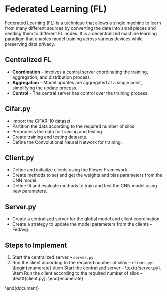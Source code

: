 # Federated Learning (FL)

Federated Learning (FL) is a technique that allows a single machine to learn from many different sources by converting the data into small pieces and sending them to different FL nodes. It is a decentralized machine learning paradigm that enables model training across various devices while preserving data privacy.

## Centralized FL
- **Coordination** - Involves a central server coordinating the training, aggregation, and distribution process.
- **Aggregation** - Model updates are aggregated at a single point, simplifying the update process.
- **Control** - The central server has control over the training process.

## Cifar.py
- Import the CIFAR-10 dataset.
- Partition the data according to the required number of silos.
- Preprocess the data for training and testing.
- Create training and testing datasets.
- Define the Convolutional Neural Network for training.

## Client.py
- Define and initialize clients using the Flower Framework.
- Create methods to set and get the weights and bias parameters from the CNN model.
- Define fit and evaluate methods to train and test the CNN model using new parameters.

## Server.py
- Create a centralized server for the global model and client coordination.
- Create a strategy to update the model parameters from the clients – FedAvg.

## Steps to Implement
1. Start the centralized server – `server.py`.
2. Run the client according to the required number of silos – `client.py`.
\begin{enumerate}
    \item Start the centralized server – \texttt{server.py}.
    \item Run the client according to the required number of silos – \texttt{client.py}.
\end{enumerate}

\end{document}

